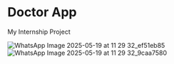 # Doctor App

My Internship Project

![WhatsApp Image 2025-05-19 at 11 29 32_ef51eb85](https://github.com/user-attachments/assets/3ab26e95-4812-4f5b-bb9b-d4ddb2547e5a)
![WhatsApp Image 2025-05-19 at 11 29 32_9caa7580](https://github.com/user-attachments/assets/eed4ceb2-feb2-478c-8ab3-32312d72daf1)
